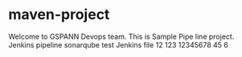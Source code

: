 # maven-project ##

Welcome to GSPANN Devops team.
This is Sample Pipe line project.
Jenkins pipeline sonarqube  test
Jenkins file
12
123
12345678
45
6
